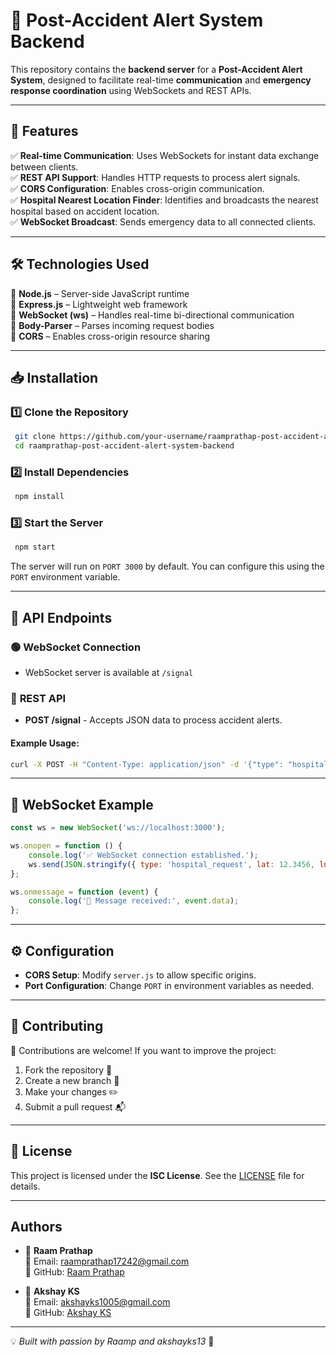# 🚨 Post-Accident Alert System Backend

This repository contains the **backend server** for a **Post-Accident Alert System**, designed to facilitate real-time **communication** and **emergency response coordination** using WebSockets and REST APIs.

---

## 🌟 Features

✅ **Real-time Communication**: Uses WebSockets for instant data exchange between clients.<br>
✅ **REST API Support**: Handles HTTP requests to process alert signals.<br>
✅ **CORS Configuration**: Enables cross-origin communication.<br>
✅ **Hospital Nearest Location Finder**: Identifies and broadcasts the nearest hospital based on accident location.<br>
✅ **WebSocket Broadcast**: Sends emergency data to all connected clients.<br>

---

## 🛠 Technologies Used

🚀 **Node.js** – Server-side JavaScript runtime<br>
🚀 **Express.js** – Lightweight web framework<br>
🚀 **WebSocket (ws)** – Handles real-time bi-directional communication<br>
🚀 **Body-Parser** – Parses incoming request bodies<br>
🚀 **CORS** – Enables cross-origin resource sharing<br>

---

## 📥 Installation

### 1️⃣ Clone the Repository
```bash
 git clone https://github.com/your-username/raamprathap-post-accident-alert-system-backend.git
 cd raamprathap-post-accident-alert-system-backend
```

### 2️⃣ Install Dependencies
```bash
 npm install
```

### 3️⃣ Start the Server
```bash
 npm start
```
The server will run on `PORT 3000` by default. You can configure this using the `PORT` environment variable.

---

## 🔌 API Endpoints

### 🟢 **WebSocket Connection**
- WebSocket server is available at `/signal`

### 📡 **REST API**
- **POST /signal** - Accepts JSON data to process accident alerts.

#### Example Usage:
```bash
curl -X POST -H "Content-Type: application/json" -d '{"type": "hospital_request", "lat": "12.3456", "lng": "78.9101"}' http://localhost:3000/signal
```

---

## 🔗 WebSocket Example
```javascript
const ws = new WebSocket('ws://localhost:3000');

ws.onopen = function () {
    console.log('✅ WebSocket connection established.');
    ws.send(JSON.stringify({ type: 'hospital_request', lat: 12.3456, lng: 78.9101 }));
};

ws.onmessage = function (event) {
    console.log('📩 Message received:', event.data);
};
```

---

## ⚙️ Configuration

- **CORS Setup**: Modify `server.js` to allow specific origins.
- **Port Configuration**: Change `PORT` in environment variables as needed.

---

## 🤝 Contributing

🚀 Contributions are welcome! If you want to improve the project:
1. Fork the repository 🍴
2. Create a new branch 🔀
3. Make your changes ✏️
4. Submit a pull request 📬

---

## 📜 License

This project is licensed under the **ISC License**. See the [LICENSE](LICENSE) file for details.

---
## Authors

- 👤 **Raam Prathap**  
  📧 Email: [raamprathap17242@gmail.com](mailto:raamprathap17242@gmail.com)  
  🔗 GitHub: [Raam Prathap](https://github.com/Raamprathap)  

- 👤 **Akshay KS**  
  📧 Email: [akshayks1005@gmail.com](mailto:akshayks1005@gmail.com)  
  🔗 GitHub: [Akshay KS](https://github.com/akshayks13)  

---
💡 *Built with passion by Raamp and akshayks13* 🚀
